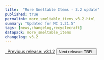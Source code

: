 ```yaml
---
title:  "More Smeltable Items - 3.2 update"
published: true
permalink: more_smeltable_items_v3.2.html
summary: "Updated for MC 1.21.5"
tags: [news,changelog,recyclecraft]
datapack: more_smeltable_items
changelog: v3.2
---
```


<div class="btn-group">
    <a href="more_smeltable_items_v3.1.2.html" role="button" class="btn btn-primary"><i class="fa fa-caret-left"></i>&nbsp; Previous release: v3.1.2</a>
    <button role="button" class="btn btn-default disabled">Next release: TBR &nbsp;<i class="fa fa-caret-right"></i> </button>
</div>